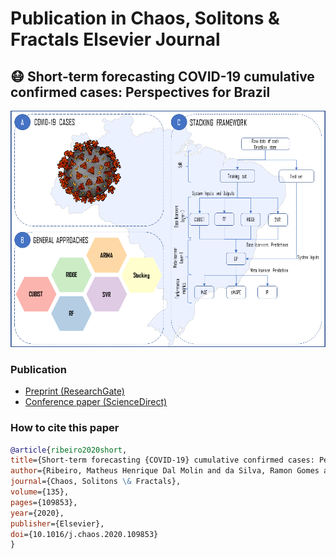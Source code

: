 # Publication in Chaos, Solitons & Fractals Elsevier Journal
## :mask: Short-term forecasting COVID-19 cumulative confirmed cases: Perspectives for Brazil

![Diagram](Figures/COVID_DIAGRAM.png)

### Publication
- [Preprint (ResearchGate)](https://www.researchgate.net/publication/341025731_Short-term_forecasting_COVID-19_cumulative_confirmed_cases_Perspectives_for_Brazil)
- [Conference paper (ScienceDirect)](https://www.sciencedirect.com/science/article/pii/S0960077920302538)

### How to cite this paper
````bibtex
@article{ribeiro2020short,
title={Short-term forecasting {COVID-19} cumulative confirmed cases: Perspectives for {Brazil}},
author={Ribeiro, Matheus Henrique Dal Molin and da Silva, Ramon Gomes and Mariani, Viviana Cocco and Coelho, Leandro Santos},
journal={Chaos, Solitons \& Fractals},
volume={135},
pages={109853},
year={2020},
publisher={Elsevier},
doi={10.1016/j.chaos.2020.109853}
}
````
